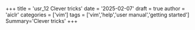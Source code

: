 +++
title = 'usr_12 Clever tricks'
date = '2025-02-07'
draft = true
author = 'aiclr'
categories = ['vim']
tags = ['vim','help','user manual','getting started']
Summary='Clever tricks'
+++